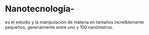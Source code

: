 # Nanotecnologia-
es el estudio y la manipulación de materia en tamaños increíblemente pequeños, generalmente entre uno y 100 nanómetros.